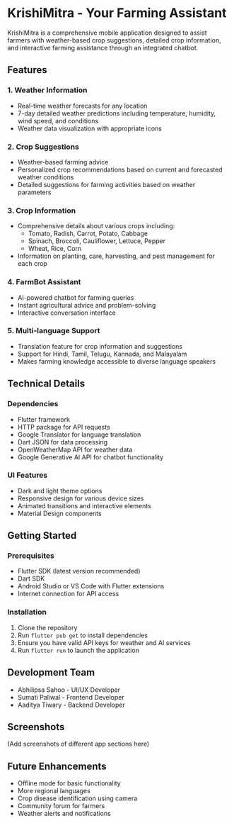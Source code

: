 # KrishiMitra - Your Farming Assistant

KrishiMitra is a comprehensive mobile application designed to assist farmers with weather-based crop suggestions, detailed crop information, and interactive farming assistance through an integrated chatbot.

## Features

### 1. Weather Information
- Real-time weather forecasts for any location
- 7-day detailed weather predictions including temperature, humidity, wind speed, and conditions
- Weather data visualization with appropriate icons

### 2. Crop Suggestions
- Weather-based farming advice
- Personalized crop recommendations based on current and forecasted weather conditions
- Detailed suggestions for farming activities based on weather parameters

### 3. Crop Information
- Comprehensive details about various crops including:
  - Tomato, Radish, Carrot, Potato, Cabbage
  - Spinach, Broccoli, Cauliflower, Lettuce, Pepper
  - Wheat, Rice, Corn
- Information on planting, care, harvesting, and pest management for each crop

### 4. FarmBot Assistant
- AI-powered chatbot for farming queries
- Instant agricultural advice and problem-solving
- Interactive conversation interface

### 5. Multi-language Support
- Translation feature for crop information and suggestions
- Support for Hindi, Tamil, Telugu, Kannada, and Malayalam
- Makes farming knowledge accessible to diverse language speakers

## Technical Details

### Dependencies
- Flutter framework
- HTTP package for API requests
- Google Translator for language translation
- Dart JSON for data processing
- OpenWeatherMap API for weather data
- Google Generative AI API for chatbot functionality

### UI Features
- Dark and light theme options
- Responsive design for various device sizes
- Animated transitions and interactive elements
- Material Design components

## Getting Started

### Prerequisites
- Flutter SDK (latest version recommended)
- Dart SDK
- Android Studio or VS Code with Flutter extensions
- Internet connection for API access

### Installation
1. Clone the repository
2. Run `flutter pub get` to install dependencies
3. Ensure you have valid API keys for weather and AI services
4. Run `flutter run` to launch the application

## Development Team
- Abhilipsa Sahoo - UI/UX Developer
- Sumati Paliwal - Frontend Developer
- Aaditya Tiwary - Backend Developer

## Screenshots
(Add screenshots of different app sections here)

## Future Enhancements
- Offline mode for basic functionality
- More regional languages
- Crop disease identification using camera
- Community forum for farmers
- Weather alerts and notifications

